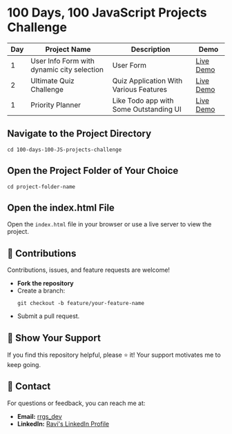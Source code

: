 <h1>100 Days, 100 JavaScript Projects Challenge</h1>
<table>
        <thead>
            <tr>
                <th>Day</th>
                <th>Project Name</th>
                <th>Description</th>
                <th>Demo</th>
            </tr>
        </thead>
        <tbody>
            <tr>
                <td>1</td>
                <td>User Info Form with dynamic city selection</td>
                <td>User Form</td>
                <td><a href="https://100-days-100-js-projects-challenge.pages.dev/">Live Demo</a></td>
            </tr>
             <tr>
                <td>2</td>
                <td>Ultimate Quiz Challenge</td>
                <td>Quiz Application With Various Features</td>
                <td><a href="https://100-days-100-js-projects-challenge.pages.dev/">Live Demo</a></td>
            </tr>
                 <tr>
                <td>1</td>
                <td>Priority Planner</td>
                <td>Like Todo app with Some Outstanding UI</td>
                <td><a href="https://100-days-100-js-projects-challenge.pages.dev/">Live Demo</a></td>
            </tr>
            </tbody>
    </table>
  <div class="section">
        <h2>Navigate to the Project Directory</h2>
        <pre><code>cd 100-days-100-JS-projects-challenge</code></pre>
    </div>

  <div class="section">
        <h2>Open the Project Folder of Your Choice</h2>
        <pre><code>cd project-folder-name</code></pre>
    </div>

  <div class="section">
        <h2>Open the index.html File</h2>
        <p>Open the <code>index.html</code> file in your browser or use a live server to view the project.</p>
    </div>

   <div class="section">
        <h2>🙌 Contributions</h2>
        <p>Contributions, issues, and feature requests are welcome!</p>
        <ul>
            <li><strong>Fork the repository</strong></li>
            <li>Create a branch:
                <pre><code>git checkout -b feature/your-feature-name</code></pre>
            </li>
            <li>Submit a pull request.</li>
        </ul>
    </div>

   <div class="section">
        <h2>🌟 Show Your Support</h2>
        <p>If you find this repository helpful, please ⭐ it! Your support motivates me to keep going.</p>
    </div>

   <div class="section">
        <h2>📧 Contact</h2>
        <p>For questions or feedback, you can reach me at:</p>
        <ul>
            <li><strong>Email:</strong> <a href="mailto:raviraghavendrags@gmail.com">rrgs_dev</a></li>
            <li><strong>LinkedIn:</strong> <a href="https://www.linkedin.com/in/ravi-raghavendra-g-s-8188452a9/">Ravi's LinkedIn Profile</a></li>
        </ul>
    </div>
